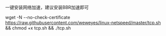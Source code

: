 一键安装网络加速，建议安装BBR加速即可


wget -N --no-check-certificate https://raw.githubusercontent.com/weweyes/linux-netspeed/master/tcp.sh && chmod +x tcp.sh && ./tcp.sh
